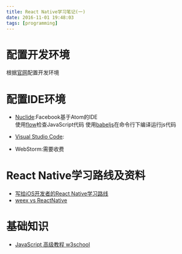 ```yaml
---
title: React Native学习笔记(一)
date: 2016-11-01 19:48:03
tags: [programming]
---
```


# 配置开发环境
根据[官网](http://facebook.github.io/react-native)配置开发环境

# 配置IDE环境
* [Nuclide](https://nuclide.io):Facebook基于Atom的IDE  
使用[flow](https://flowtype.org)检查JavaScript代码
使用[babeljs](https://babeljs.io)在命令行下编译运行js代码

* [Visual Studio Code](https://code.visualstudio.com):
* WebStorm:需要收费


# React Native学习路线及资料
* [写给iOS开发者的React Native学习路线](http://blog.talisk.cn/blog/2016/08/13/RN-Learning-path-for-iOS-developer/)
* [weex vs ReactNative](https://zhuanlan.zhihu.com/p/21677103)

# 基础知识
* [JavaScript 高级教程 w3school](http://www.w3school.com.cn/js/index_pro.asp)


